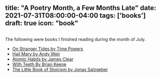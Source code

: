 title: "A Poetry Month, a Few Months Late"
date: 2021-07-31T08:00:00-04:00
tags: ['books']
draft: true
icon: "book"
---
![]()

The following were books I finished reading during the month of July.

* [On Stranger Tides by Time Powers](https://www.goodreads.com/book/show/15670.On_Stranger_Tides)
* [Hail Mary by Andy Weir](https://www.goodreads.com/book/show/54493401-project-hail-mary)
* [Atomic Habits by James Clear](https://www.goodreads.com/book/show/40121378-atomic-habits)
* [With Teeth By Brian Keene](https://www.goodreads.com/book/show/57811773-with-teeth)
* [The Little Book of Stoicism by Jonas Salzgeber](https://www.goodreads.com/book/show/43621841-the-little-book-of-stoicism)

